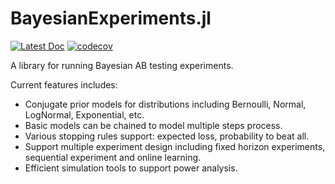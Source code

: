BayesianExperiments.jl
====================

[![Latest Doc](https://img.shields.io/badge/docs-latest-blue.svg)](https://rakutentech.github.io/BayesianExperiments.jl/dev/)
[![codecov](https://codecov.io/gh/rakutentech/BayesianExperiments.jl/branch/main/graph/badge.svg?token=DOZ0HIW1V8)](https://codecov.io/gh/rakutentech/BayesianExperiments.jl)

A library for running Bayesian AB testing experiments.

Current features includes:

- Conjugate prior models for distributions including Bernoulli, Normal, LogNormal, Exponential, etc.
- Basic models can be chained to model multiple steps process.
- Various stopping rules support: expected loss, probability to beat all.
- Support multiple experiment design including fixed horizon experiments, sequential experiment and online learning.
- Efficient simulation tools to support power analysis.
